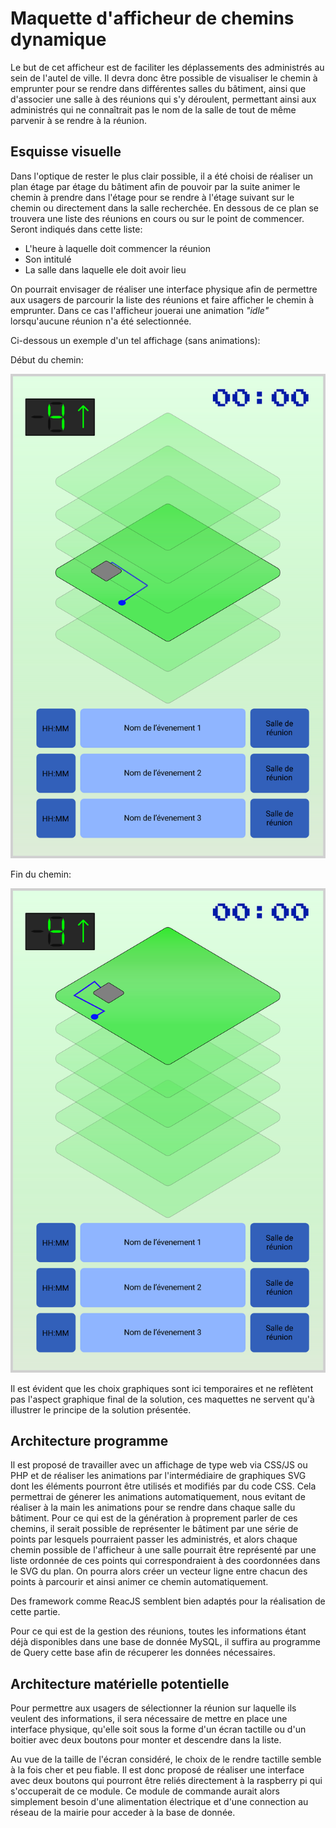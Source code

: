 # Maquette d'afficheur de chemins dynamique
Le but de cet afficheur est de faciliter les déplassements des administrés au sein de l'autel de ville.
Il devra donc être possible de visualiser le chemin à emprunter pour se rendre dans différentes salles du bâtiment, ainsi que d'associer une salle à des réunions qui s'y déroulent, permettant ainsi aux administrés qui ne connaîtrait pas le nom de la salle de tout de même parvenir à se rendre à la réunion.

## Esquisse visuelle
Dans l'optique de rester le plus clair possible, il a été choisi de réaliser un plan étage par étage du bâtiment afin de pouvoir par la suite animer le chemin à prendre dans l'étage pour se rendre à l'étage suivant sur le chemin ou directement dans la salle recherchée.
En dessous de ce plan se trouvera une liste des réunions en cours ou sur le point de commencer. 
Seront indiqués dans cette liste: 
* L'heure à laquelle doit commencer la réunion
* Son intitulé
* La salle dans laquelle ele doit avoir lieu

On pourrait envisager de réaliser une interface physique afin de permettre aux usagers de parcourir la liste des réunions et faire afficher le chemin à emprunter.
Dans ce cas l'afficheur jouerai une animation _"idle"_ lorsqu'aucune réunion n'a été selectionnée.

Ci-dessous un exemple d'un tel affichage (sans animations):

Début du chemin:

![Begin path](./SVGs/debut_path.svg)

Fin du chemin:

![End path](./SVGs/fin_path.svg)

Il est évident que les choix graphiques sont ici temporaires et ne reflètent pas l'aspect graphique final de la solution, ces maquettes ne servent qu'à illustrer le principe de la solution présentée.

## Architecture programme
Il est proposé de travailler avec un affichage de type web via CSS/JS ou PHP et de réaliser les animations par l'intermédiaire de graphiques SVG dont les éléments pourront être utilisés et modifiés par du code CSS. Cela permettrai de génerer les animations automatiquement, nous evitant de réaliser à la main les animations pour se rendre dans chaque salle du bâtiment.
Pour ce qui est de la génération à proprement parler de ces chemins, il serait possible de représenter le bâtiment par une série de points par lesquels pourraient passer les administrés, et alors chaque chemin possible de l'afficheur à une salle pourrait être représenté par une liste ordonnée de ces points qui correspondraient à des coordonnées dans le SVG du plan. On pourra alors créer un vecteur ligne entre chacun des points à parcourir et ainsi animer ce chemin automatiquement.

Des framework comme ReacJS semblent bien adaptés pour la réalisation de cette partie.

Pour ce qui est de la gestion des réunions, toutes les informations étant déjà disponibles dans une base de donnée MySQL, il suffira au programme de Query cette base afin de récuperer les données nécessaires.

## Architecture matérielle potentielle
Pour permettre aux usagers de sélectionner la réunion sur laquelle ils veulent des informations, il sera nécessaire de mettre en place une interface physique, qu'elle soit sous la forme d'un écran tactille ou d'un boitier avec deux boutons pour monter et descendre dans la liste.

Au vue de la taille de l'écran considéré, le choix de le rendre tactille semble à la fois cher et peu fiable. Il est donc proposé de réaliser une interface avec deux boutons qui pourront être reliés directement à la raspberry pi qui s'occuperait de ce module.
Ce module de commande aurait alors simplement besoin d'une alimentation électrique et d'une connection au réseau de la mairie pour acceder à la base de donnée.